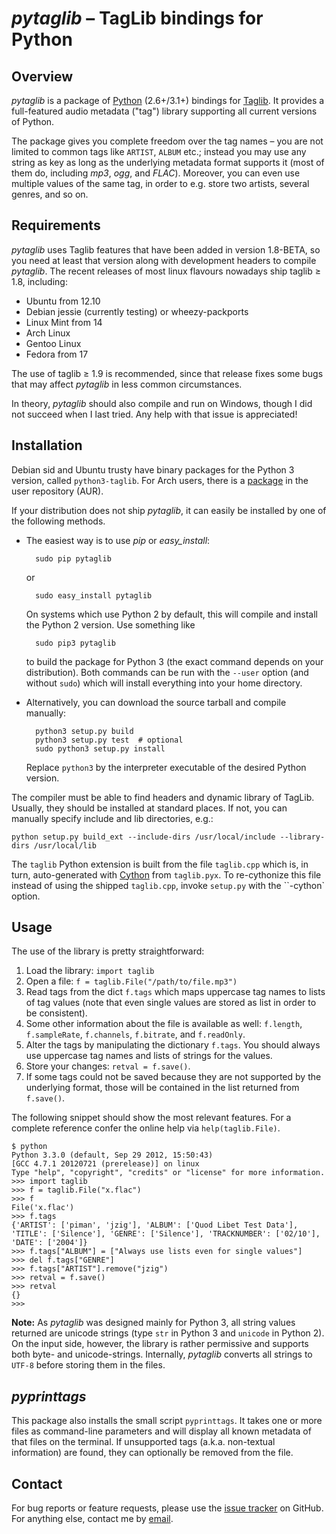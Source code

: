 *pytaglib* – TagLib bindings for Python
=======================================

Overview
--------
*pytaglib* is a package of [Python](www.python.org) (2.6+/3.1+) bindings for
[Taglib](taglib.github.io). It provides a full-featured audio metadata ("tag") library supporting
all current versions of Python.

The package gives you complete freedom over the tag names – you are not limited to common tags like
`ARTIST`, `ALBUM` etc.; instead you may use any string as key as long as the underlying metadata
format supports it (most of them do, including *mp3*, *ogg*, and *FLAC*). Moreover, you can even
use multiple values of the same tag, in order to e.g. store two artists, several genres, and so on.


Requirements
------------
*pytaglib* uses Taglib features that have been added in version 1.8-BETA, so you need at least that
version along with development headers to compile *pytaglib*. The recent releases of most linux
flavours nowadays ship taglib ≥ 1.8, including:

- Ubuntu from 12.10
- Debian jessie (currently testing) or wheezy-packports
- Linux Mint from 14
- Arch Linux
- Gentoo Linux
- Fedora from 17

The use of taglib ≥ 1.9 is recommended, since that release fixes some bugs that may affect
*pytaglib* in less common circumstances.

In theory, *pytaglib* should also compile and run on Windows, though I did not succeed when I last
tried. Any help with that issue is appreciated!

Installation
------------
Debian sid and Ubuntu trusty have binary packages for the Python 3 version, called `python3-taglib`.
For Arch users, there is a [package](https://aur.archlinux.org/packages/python-pytaglib/) in the
user repository (AUR).

If your distribution does not ship *pytaglib*, it can easily be installed by one of the following
methods.

- The easiest way is to use *pip* or *easy_install*:

        sudo pip pytaglib

    or

        sudo easy_install pytaglib

    On systems which use Python 2 by default, this will compile and install the Python 2 version.
    Use something like

        sudo pip3 pytaglib

    to build the package for Python 3 (the exact command depends on your distribution). Both
    commands can be run with the `--user` option (and without `sudo`) which will install everything
    into your home directory.

- Alternatively, you can download the source tarball and compile manually:

        python3 setup.py build
        python3 setup.py test  # optional
        sudo python3 setup.py install

    Replace `python3` by the interpreter executable of the desired Python version.

The compiler must be able to find headers and dynamic library of TagLib. Usually, they should be
installed at standard places. If not, you can manually specify include and lib directories, e.g.:

    python setup.py build_ext --include-dirs /usr/local/include --library-dirs /usr/local/lib

The `taglib` Python extension is built from the file `taglib.cpp` which is, in turn,
auto-generated with [Cython](www.cython.org) from `taglib.pyx`. To re-cythonize this file instead of
using the shipped `taglib.cpp`, invoke `setup.py` with the ``-cython` option.


Usage
-----

The use of the library is pretty straightforward:

1.  Load the library: `import taglib`
2.  Open a file: `f = taglib.File("/path/to/file.mp3")`
3.  Read tags from the dict `f.tags` which maps uppercase tag names to lists of tag values (note
    that even single values are stored as list in order to be consistent).
4.  Some other information about the file is available as well: `f.length`,
    `f.sampleRate`, `f.channels`, `f.bitrate`, and `f.readOnly`.
5.  Alter the tags by manipulating the dictionary `f.tags`. You should always
    use uppercase tag names and lists of strings for the values.
6.  Store your changes: `retval = f.save()`.
7.  If some tags could not be saved because they are not supported by the
    underlying format, those will be contained in the list returned from
    `f.save()`.
 
The following snippet should show the most relevant features. For a complete
reference confer the online help via `help(taglib.File)`.

    $ python
    Python 3.3.0 (default, Sep 29 2012, 15:50:43)
    [GCC 4.7.1 20120721 (prerelease)] on linux
    Type "help", "copyright", "credits" or "license" for more information.
    >>> import taglib
    >>> f = taglib.File("x.flac")
    >>> f
    File('x.flac')
    >>> f.tags
    {'ARTIST': ['piman', 'jzig'], 'ALBUM': ['Quod Libet Test Data'], 'TITLE': ['Silence'], 'GENRE': ['Silence'], 'TRACKNUMBER': ['02/10'], 'DATE': ['2004']}
    >>> f.tags["ALBUM"] = ["Always use lists even for single values"]
    >>> del f.tags["GENRE"]
    >>> f.tags["ARTIST"].remove("jzig")
    >>> retval = f.save()
    >>> retval
    {}
    >>>

**Note:** As *pytaglib* was designed mainly for Python 3, all string values returned are unicode
strings (type `str` in Python 3 and `unicode` in Python 2). On the input side, however, the library
is rather permissive and supports both byte- and unicode-strings. Internally, *pytaglib* converts
all strings to `UTF-8` before storing them in the files.

*pyprinttags*
-------------

This package also installs the small script `pyprinttags`. It takes one or more files as
command-line parameters and will display all known metadata of that files on the terminal.
If unsupported tags (a.k.a. non-textual information) are found, they can optionally be removed
from the file.

Contact
-------
For bug reports or feature requests, please use the
[issue tracker](https://github.com/supermihi/pytaglib/issues) on GitHub. For anything else, contact
me by [email](michaelhelmling@posteo.de).